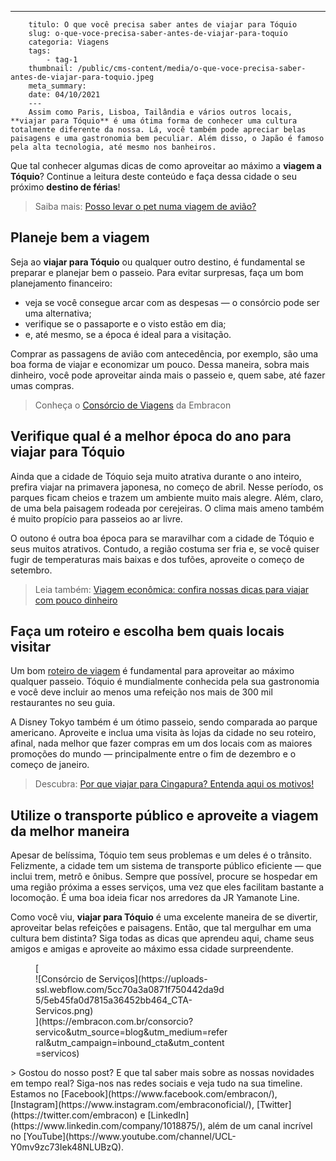 ---
        titulo: O que você precisa saber antes de viajar para Tóquio
        slug: o-que-voce-precisa-saber-antes-de-viajar-para-toquio
        categoria: Viagens
        tags:
            - tag-1
        thumbnail: /public/cms-content/media/o-que-voce-precisa-saber-antes-de-viajar-para-toquio.jpeg
        meta_summary: 
        date: 04/10/2021
        ---
        Assim como Paris, Lisboa, Tailândia e vários outros locais, **viajar para Tóquio** é uma ótima forma de conhecer uma cultura totalmente diferente da nossa. Lá, você também pode apreciar belas paisagens e uma gastronomia bem peculiar. Além disso, o Japão é famoso pela alta tecnologia, até mesmo nos banheiros.

Que tal conhecer algumas dicas de como aproveitar ao máximo a **viagem a Tóquio**? Continue a leitura deste conteúdo e faça dessa cidade o seu próximo **destino de férias**!

> Saiba mais: [Posso levar o pet numa viagem de avião? ](https://www.embracon.com.br/blog/posso-levar-o-pet-numa-viagem-de-aviao)

Planeje bem a viagem
--------------------

Seja ao **viajar para Tóquio** ou qualquer outro destino, é fundamental se preparar e planejar bem o passeio. Para evitar surpresas, faça um bom planejamento financeiro:

- veja se você consegue arcar com as despesas — o consórcio pode ser uma alternativa;
- verifique se o passaporte e o visto estão em dia;
- e, até mesmo, se a época é ideal para a visitação.

Comprar as passagens de avião com antecedência, por exemplo, são uma boa forma de viajar e economizar um pouco. Dessa maneira, sobra mais dinheiro, você pode aproveitar ainda mais o passeio e, quem sabe, até fazer umas compras.

> Conheça o [Consórcio de Viagens](https://www.embracon.com.br/blog/consorcio-de-viagens-o-que-e-e-como-funciona) da Embracon

Verifique qual é a melhor época do ano para viajar para Tóquio
--------------------------------------------------------------

Ainda que a cidade de Tóquio seja muito atrativa durante o ano inteiro, prefira viajar na primavera japonesa, no começo de abril. Nesse período, os parques ficam cheios e trazem um ambiente muito mais alegre. Além, claro, de uma bela paisagem rodeada por cerejeiras. O clima mais ameno também é muito propício para passeios ao ar livre.

O outono é outra boa época para se maravilhar com a cidade de Tóquio e seus muitos atrativos. Contudo, a região costuma ser fria e, se você quiser fugir de temperaturas mais baixas e dos tufões, aproveite o começo de setembro.

> Leia também: [Viagem econômica: confira nossas dicas para viajar com pouco dinheiro](https://www.embracon.com.br/blog/viagem-economica-confira-nossas-dicas-para-viajar-com-pouco-dinheiro)

Faça um roteiro e escolha bem quais locais visitar
--------------------------------------------------

Um bom [roteiro de viagem](https://www.embracon.com.br/blog/saiba-como-montar-um-roteiro-de-viagem-em-7-passos) é fundamental para aproveitar ao máximo qualquer passeio. Tóquio é mundialmente conhecida pela sua gastronomia e você deve incluir ao menos uma refeição nos mais de 300 mil restaurantes no seu guia.

A Disney Tokyo também é um ótimo passeio, sendo comparada ao parque americano. Aproveite e inclua uma visita às lojas da cidade no seu roteiro, afinal, nada melhor que fazer compras em um dos locais com as maiores promoções do mundo — principalmente entre o fim de dezembro e o começo de janeiro.

> Descubra: [Por que viajar para Cingapura? Entenda aqui os motivos!](https://www.embracon.com.br/blog/por-que-viajar-para-cingapura-entenda-aqui-os-motivos)

Utilize o transporte público e aproveite a viagem da melhor maneira
-------------------------------------------------------------------

Apesar de belíssima, Tóquio tem seus problemas e um deles é o trânsito. Felizmente, a cidade tem um sistema de transporte público eficiente — que inclui trem, metrô e ônibus. Sempre que possível, procure se hospedar em uma região próxima a esses serviços, uma vez que eles facilitam bastante a locomoção. É uma boa ideia ficar nos arredores da JR Yamanote Line.

Como você viu, **viajar para Tóquio** é uma excelente maneira de se divertir, aproveitar belas refeições e paisagens. Então, que tal mergulhar em uma cultura bem distinta? Siga todas as dicas que aprendeu aqui, chame seus amigos e amigas e aproveite ao máximo essa cidade surpreendente.

<figure class="w-richtext-figure-type-image w-richtext-align-center" style="max-width:310px">[<div>![Consórcio de Serviços](https://uploads-ssl.webflow.com/5cc70a3a0871f750442da9d5/5eb45fa0d7815a36452bb464_CTA-Servicos.png)</div>](https://embracon.com.br/consorcio?servico&utm_source=blog&utm_medium=referral&utm_campaign=inbound_cta&utm_content=servicos)</figure>> Gostou do nosso post? E que tal saber mais sobre as nossas novidades em tempo real? Siga-nos nas redes sociais e veja tudo na sua timeline. Estamos no [Facebook](https://www.facebook.com/embracon/), [Instagram](https://www.instagram.com/embraconoficial/), [Twitter](https://twitter.com/embracon) e [LinkedIn](https://www.linkedin.com/company/1018875/), além de um canal incrível no [YouTube](https://www.youtube.com/channel/UCL-Y0mv9zc73Iek48NLUBzQ).
        